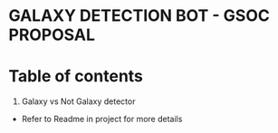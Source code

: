 # GALAXY DETECTION BOT - GSOC PROPOSAL #

# Table of contents #
1. Galaxy vs Not Galaxy detector
  * Refer to Readme in project for more details




